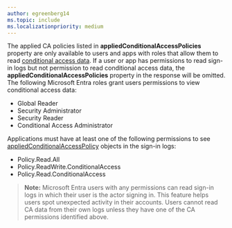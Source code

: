 ```yaml
---
author: egreenberg14
ms.topic: include
ms.localizationpriority: medium
---
```


<!-- markdownlint-disable MD041-->

<!-- ### Viewing applied conditional access (CA) policies in sign-ins-->
The applied CA policies listed in **appliedConditionalAccessPolicies** property are only available to users and apps with roles that allow them to read [conditional access data](/graph/api/resources/appliedconditionalaccesspolicy). If a user or app has permissions to read sign-in logs but not permission to read conditional access data, the **appliedConditionalAccessPolicies** property in the response will be omitted. The following Microsoft Entra roles grant users permissions to view conditional access data:

+ Global Reader
+ Security Administrator
+ Security Reader
+ Conditional Access Administrator

Applications must have at least one of the following permissions to see [appliedConditionalAccessPolicy](/graph/api/resources/appliedconditionalaccesspolicy) objects in the sign-in logs: 

+ Policy.Read.All
+ Policy.ReadWrite.ConditionalAccess
+ Policy.Read.ConditionalAccess

>**Note:** Microsoft Entra users with any permissions can read sign-in logs in which their user is the actor signing in. This feature helps users spot unexpected activity in their accounts. Users cannot read CA data from their own logs unless they have one of the CA permissions identified above.
